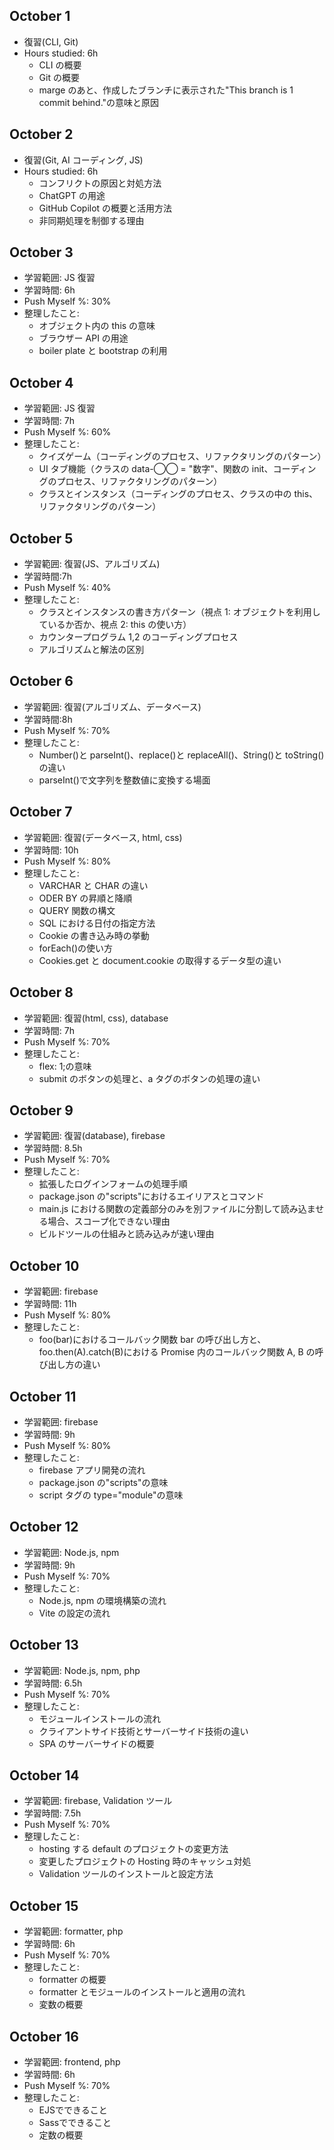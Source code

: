 ## October 1

- 復習(CLI, Git)
- Hours studied: 6h
  - CLI の概要
  - Git の概要
  - marge のあと、作成したブランチに表示された"This branch is 1 commit behind."の意味と原因

## October 2

- 復習(Git, AI コーディング, JS)
- Hours studied: 6h
  - コンフリクトの原因と対処方法
  - ChatGPT の用途
  - GitHub Copilot の概要と活用方法
  - 非同期処理を制御する理由

## October 3

- 学習範囲: JS 復習
- 学習時間: 6h
- Push Myself %: 30%
- 整理したこと:
  - オブジェクト内の this の意味
  - ブラウザー API の用途
  - boiler plate と bootstrap の利用

## October 4

- 学習範囲: JS 復習
- 学習時間: 7h
- Push Myself %: 60%
- 整理したこと:
  - クイズゲーム（コーディングのプロセス、リファクタリングのパターン）
  - UI タブ機能（クラスの data-◯◯ = "数字"、関数の init、コーディングのプロセス、リファクタリングのパターン）
  - クラスとインスタンス（コーディングのプロセス、クラスの中の this、リファクタリングのパターン）

## October 5

- 学習範囲: 復習(JS、アルゴリズム)
- 学習時間:7h
- Push Myself %: 40%
- 整理したこと:
  - クラスとインスタンスの書き方パターン（視点 1: オブジェクトを利用しているか否か、視点 2: this の使い方）
  - カウンタープログラム 1,2 のコーディングプロセス
  - アルゴリズムと解法の区別

## October 6

- 学習範囲: 復習(アルゴリズム、データベース)
- 学習時間:8h
- Push Myself %: 70%
- 整理したこと:
  - Number()と parseInt()、replace()と replaceAll()、String()と toString()の違い
  - parseInt()で文字列を整数値に変換する場面

## October 7

- 学習範囲: 復習(データベース, html, css)
- 学習時間: 10h
- Push Myself %: 80%
- 整理したこと:
  - VARCHAR と CHAR の違い
  - ODER BY の昇順と降順
  - QUERY 関数の構文
  - SQL における日付の指定方法
  - Cookie の書き込み時の挙動
  - forEach()の使い方
  - Cookies.get と document.cookie の取得するデータ型の違い

## October 8

- 学習範囲: 復習(html, css), database
- 学習時間: 7h
- Push Myself %: 70%
- 整理したこと:
  - flex: 1;の意味
  - submit のボタンの処理と、a タグのボタンの処理の違い

## October 9

- 学習範囲: 復習(database), firebase
- 学習時間: 8.5h
- Push Myself %: 70%
- 整理したこと:
  - 拡張したログインフォームの処理手順
  - package.json の"scripts"におけるエイリアスとコマンド
  - main.js における関数の定義部分のみを別ファイルに分割して読み込ませる場合、スコープ化できない理由
  - ビルドツールの仕組みと読み込みが速い理由

## October 10

- 学習範囲: firebase
- 学習時間: 11h
- Push Myself %: 80%
- 整理したこと:
  - foo(bar)におけるコールバック関数 bar の呼び出し方と、foo.then(A).catch(B)における Promise 内のコールバック関数 A, B の呼び出し方の違い

## October 11

- 学習範囲: firebase
- 学習時間: 9h
- Push Myself %: 80%
- 整理したこと:
  - firebase アプリ開発の流れ
  - package.json の"scripts"の意味
  - script タグの type="module"の意味

## October 12

- 学習範囲: Node.js, npm
- 学習時間: 9h
- Push Myself %: 70%
- 整理したこと:
  - Node.js, npm の環境構築の流れ
  - Vite の設定の流れ

## October 13

- 学習範囲: Node.js, npm, php
- 学習時間: 6.5h
- Push Myself %: 70%
- 整理したこと:
  - モジュールインストールの流れ
  - クライアントサイド技術とサーバーサイド技術の違い
  - SPA のサーバーサイドの概要

## October 14

- 学習範囲: firebase, Validation ツール
- 学習時間: 7.5h
- Push Myself %: 70%
- 整理したこと:
  - hosting する default のプロジェクトの変更方法
  - 変更したプロジェクトの Hosting 時のキャッシュ対処
  - Validation ツールのインストールと設定方法

## October 15

- 学習範囲: formatter, php
- 学習時間: 6h
- Push Myself %: 70%
- 整理したこと:
  - formatter の概要
  - formatter とモジュールのインストールと適用の流れ
  - 変数の概要

## October 16

- 学習範囲: frontend, php
- 学習時間: 6h
- Push Myself %: 70%
- 整理したこと:
  - EJSでできること
  - Sassでできること
  - 定数の概要
